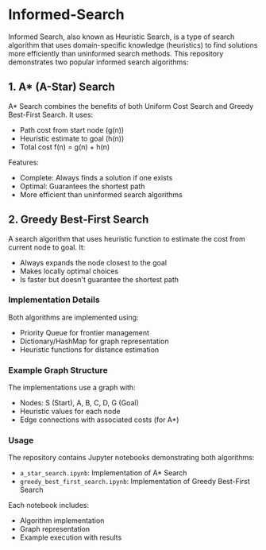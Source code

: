 # Informed-Search

Informed Search, also known as Heuristic Search, is a type of search algorithm that uses domain-specific knowledge (heuristics) to find solutions more efficiently than uninformed search methods. This repository demonstrates two popular informed search algorithms:

## 1. A* (A-Star) Search
A* Search combines the benefits of both Uniform Cost Search and Greedy Best-First Search. It uses:
- Path cost from start node (g(n))
- Heuristic estimate to goal (h(n))
- Total cost f(n) = g(n) + h(n)

Features:
- Complete: Always finds a solution if one exists
- Optimal: Guarantees the shortest path
- More efficient than uninformed search algorithms

## 2. Greedy Best-First Search
A search algorithm that uses heuristic function to estimate the cost from current node to goal. It:
- Always expands the node closest to the goal
- Makes locally optimal choices
- Is faster but doesn't guarantee the shortest path

### Implementation Details
Both algorithms are implemented using:
- Priority Queue for frontier management
- Dictionary/HashMap for graph representation
- Heuristic functions for distance estimation

### Example Graph Structure
The implementations use a graph with:
- Nodes: S (Start), A, B, C, D, G (Goal)
- Heuristic values for each node
- Edge connections with associated costs (for A*)

### Usage
The repository contains Jupyter notebooks demonstrating both algorithms:
- `a_star_search.ipynb`: Implementation of A* Search
- `greedy_best_first_search.ipynb`: Implementation of Greedy Best-First Search

Each notebook includes:
- Algorithm implementation
- Graph representation
- Example execution with results

